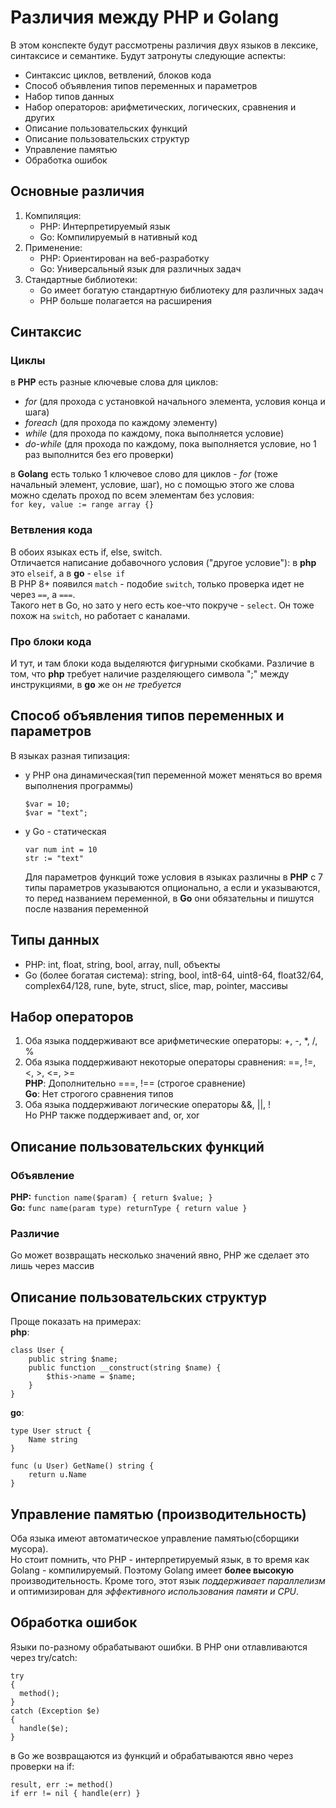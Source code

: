 # Различия между PHP и Golang
В этом конспекте будут рассмотрены различия двух языков в лексике, синтаксисе и семантике. Будут затронуты следующие аспекты:  
- Синтаксис циклов, ветвлений, блоков кода
- Способ объявления типов переменных и параметров
- Набор типов данных
- Набор операторов: арифметических, логических, сравнения и других
- Описание пользовательских функций
- Описание пользовательских структур
- Управление памятью
- Обработка ошибок

## Основные различия
1) Компиляция:
   - PHP: Интерпретируемый язык  
   - Go: Компилируемый в нативный код
2) Применение:  
   - PHP: Ориентирован на веб-разработку
   - Go: Универсальный язык для различных задач
3) Стандартные библиотеки:  
   - Go имеет богатую стандартную библиотеку для различных задач
   - PHP больше полагается на расширения

## Синтаксис
### Циклы
в **PHP** есть разные ключевые слова для циклов:
- _for_ (для прохода с установкой начального элемента, условия конца и шага)
- _foreach_ (для прохода по каждому элементу)
- _while_ (для прохода по каждому, пока выполняется условие)
- _do-while_ (для прохода по каждому, пока выполняется условие, но 1 раз выполнится без его проверки)

в **Golang** есть только 1 ключевое слово для циклов - _for_ (тоже начальный элемент, условие, шаг), но с помощью этого же слова можно сделать проход по всем элементам без условия:  
`for key, value := range array {}`

### Ветвления кода
В обоих языках есть if, else, switch.  
Отличается написание добавочного условия ("другое условие"): в **php** это `elseif`, а в **go** - `else if`  
В PHP 8+ появился `match` - подобие `switch`, только проверка идет не через `==`, а `===`.  
Такого нет в Go, но зато у него есть кое-что покруче - `select`. Он тоже похож на `switch`, но работает с каналами. 

### Про блоки кода
И тут, и там блоки кода выделяются фигурными скобками. Различие в том, что **php** требует наличие разделяющего символа ";" между инструкциями, в **go** же он _не требуется_  


## Способ объявления типов переменных и параметров
В языках разная типизация:  
- у PHP она динамическая(тип переменной может меняться во время выполнения программы)
  ```
  $var = 10;
  $var = "text";
  ```
- у Go - статическая
  ```
  var num int = 10
  str := "text"
  ```  

  Для параметров функций тоже условия в языках различны в **PHP** с 7 типы параметров указываются опционально, а если и указываются, то перед названием переменной, в **Go** они обязательны и пишутся после названия переменной  

## Типы данных
- PHP: int, float, string, bool, array, null, объекты  
- Go (более богатая система): string, bool, int8-64, uint8-64, float32/64, complex64/128, rune, byte, struct, slice, map, pointer, массивы

## Набор операторов
1) Оба языка поддерживают все арифметические операторы: +, -, *, /, %  
2) Оба языка поддерживают некоторые операторы сравнения: ==, !=, <, >, <=, >=  
**PHP**: Дополнительно ===, !== (строгое сравнение)  
**Go**: Нет строгого сравнения типов  
3) Оба языка поддерживают логические операторы &&, ||, !  
 Но PHP также поддерживает and, or, xor

## Описание пользовательских функций
### Объявление
**PHP:** `function name($param) { return $value; }`  
**Go:** `func name(param type) returnType { return value }`

### Различие
Go может возвращать несколько значений явно, PHP же сделает это лишь через массив  

## Описание пользовательских структур
Проще показать на примерах:  
**php**:  
```
class User {
    public string $name;
    public function __construct(string $name) {
        $this->name = $name;
    }
}
```  
**go**:  
```
type User struct {
    Name string
}

func (u User) GetName() string {
    return u.Name
}
```
## Управление памятью (производительность)  
Оба языка имеют автоматическое управление памятью(сборщики мусора).  
Но стоит помнить, что PHP - интерпретируемый язык, в то время как Golang - компилируемый. Поэтому Golang имеет **более высокую** производительность. Кроме того, этот язык _поддерживает параллелизм_ и оптимизирован для _эффективного использования памяти и CPU_.  

## Обработка ошибок
Языки по-разному обрабатывают ошибки. В PHP они отлавливаются через try/catch:  
```
try
{
  method();
}
catch (Exception $e)
{
  handle($e);
}
```

в Go же возвращаются из функций и обрабатываются явно через проверки на if:  
```
result, err := method()
if err != nil { handle(err) }
```
